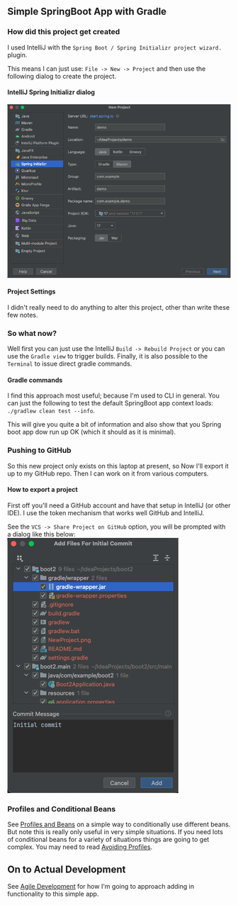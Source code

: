 ## Simple SpringBoot App with Gradle

### How did this project get created

I used IntelliJ with the `Spring Boot / Spring Initializr project wizard.` plugin.

This means I can just use: `File -> New -> Project` and then use the following dialog to create the project.

#### IntelliJ Spring Initializr dialog

![Spring Initializr dialog](NewProject.png "New Project Dialog")

#### Project Settings
I didn't really need to do anything to alter this project, other than write these few notes.

### So what now?

Well first you can just use the IntelliJ `Build -> Rebuild Project` or you can use the `Gradle view` to
trigger builds. Finally, it is also possible to the `Terminal` to issue direct gradle commands.

#### Gradle commands
I find this approach most useful; because I'm used to CLI in general. You can just the following to test the
default SpringBoot app context loads: `./gradlew clean test --info`.

This will give you quite a bit of information and also show that you Spring boot app dow run up OK (which it should as it is minimal).

### Pushing to GitHub

So this new project only exists on this laptop at present, so Now I'll export it up to my GitHub repo.
Then I can work on it from various computers.

#### How to export a project
First off you'll need a GitHub account and have that setup in IntelliJ (or other IDE).
I use the token mechanism that works well GitHub and IntelliJ.

See the `VCS -> Share Project on GitHub` option, you will be prompted with a dialog like this below:
![GitHub Initial Commit dialog](InitialCommit.png "Commit new project to GitHub")

### Profiles and Conditional Beans

See [Profiles and Beans](ProfilesAndBeans.md) on a simple way to conditionally use different beans.
But note this is really only useful in very simple situations. If you need lots of conditional beans
for a variety of situations things are going to get complex. You may need to read
[Avoiding Profiles](https://reflectoring.io/dont-use-spring-profile-annotation/).

## On to Actual Development

See [Agile Development](AgileDevelopment.md) for how I'm going to approach adding in functionality to this simple app.

